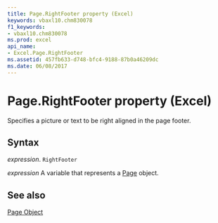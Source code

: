 ```yaml
---
title: Page.RightFooter property (Excel)
keywords: vbaxl10.chm830078
f1_keywords:
- vbaxl10.chm830078
ms.prod: excel
api_name:
- Excel.Page.RightFooter
ms.assetid: 457fb633-d748-bfc4-9188-87b0a46209dc
ms.date: 06/08/2017
---
```



# Page.RightFooter property (Excel)

Specifies a picture or text to be right aligned in the page footer.


## Syntax

_expression_. `RightFooter`

_expression_ A variable that represents a [Page](Excel.Page.md) object.


## See also


[Page Object](Excel.Page.md)


